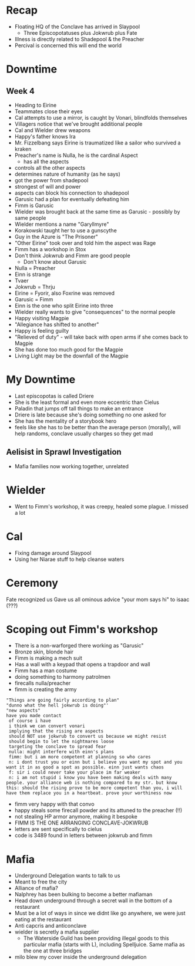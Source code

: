 # Recap
- Floating HQ of the Conclave has arrived in Slaypool
	- Three Episcopotatuses plus Jokwrub plus Fate
- Illness is directly related to Shadepool & the Preacher
- Percival is concerned this will end the world

# Downtime
## Week 4
- Heading to Eirine
- Teammates close their eyes
- Cal attempts to use a mirror, is caught by Vonari, blindfolds themselves
- Villagers notice that we've brought additional people
- Cal and Wielder drew weapons
- Happy's father knows Ira
- Mr. Fizzelbang says Eirine is traumatized like a sailor who survived a kraken
- Preacher's name is Nulla, he is the cardinal Aspect
	- has all the aspects
- controls all the other aspects
- determines nature of humanity (as he says)
- got the power from shadepool
- strongest of will and power
- aspects can block his connection to shadepool
- Garusic had a plan for eventually defeating him
- Fimm is Garusic
- Wielder was brought back at the same time as Garusic - possibly by same people
- Wielder mentions a name "Garyllmyre"
- Korakowski taught her to use a gunscythe
- Guy in the Azure is "The Prisoner"
- "Other Eirine" took over and told him the aspect was Rage
- Fimm has a workshop in Stox
- Don't think Jokwrub and Fimm are good people
	- Don't know about Garusic
- Nulla = Preacher
- Einn is strange
- Tvaer
- Jokwrub = Thrju
- Eirine = Fyorir, also Foxrine was removed
- Garusic = Fimm
- Einn is the one who split Eirine into three
- Wielder really wants to give "consequences"  to the normal people 
- Happy visiting Magpie
- "Allegiance has shifted to another"
- Happy is feeling guilty
- "Relieved of duty" - will take back with open arms if she comes back to Magpie
- She has done too much good for the Magpie
- Living Light may be the downfall of the Magpie


# My Downtime
- Last episcopotas is called Driere
- She is the least formal and even more eccentric than Cielus
- Paladin that jumps off tall things to make an entrance
- Driere is late because she's doing something no one asked for
- She has the mentality of a storybook hero
- feels like she has to be better than the average person (morally), will help randoms, conclave usually charges so they get mad

## Aelisist in Sprawl Investigation
- Mafia families now working together, unrelated

# Wielder
- Went to Fimm's workshop, it was creepy, healed some plague.  I missed a lot

# Cal
- Fixing damage around Slaypool
- Using her Niarae stuff to help cleanse waters


# Ceremony
Fate recognized us
Gave us all ominous advice
"your mom says hi" to isaac (???)

# Scoping out Fimm's workshop
- There is a non-warforged there working as "Garusic"
- Bronze skin, blonde hair
- Fimm is making a mech suit
- Has a wall with a keypad that opens a trapdoor and wall
- Fimm has a man costume
- doing something to harmony patrolmen
- firecalls nulla/preacher
- fimm is creating the army
```
"Things are going fairly according to plan"
"dunno what the hell jokwrub is doing"'
"new aspects"
have you made contact
 of course i have
 i think we can convert vonari
 implying that the rising are aspects
 should NOT use jokwrub to convert us because we might resist
 should begin to let the nightmares loose
 targeting the conclave to spread fear
 nulla: might interfere with einn's plans
 fimm: but i am more competent at planning so who cares
 n: i dont trust you or einn but i believe you want my spot and you want it in as good a spot as possible. einn just wants chaos
 f: sir i could never take your place im far weaker
 n: i am not stupid i know you have been making deals with many people. your alliance web is nothing compared to my str. but know this: should the rising prove to be more competent than you, i will have them replace you in a heartbeat. prove your worthiness now

 ```
- fimm very happy with that convo
- happy steals some firecall powder and its attuned to the preacher (!!)
 - not stealing HP armor anymore, making it bespoke
 - FIMM IS THE ONE ARRANGING CONCLAVE-JOKWRUB
 - letters are sent specifically to cielus
 - code is 3489 found in letters between jokwrub and fimm


# Mafia

- Underground Delegation wants to talk to us
- Meant to free the city
- Alliance of mafia?
- Nalphrey has been bulking to become a better mafiaman
- Head down underground through a secret wall in the bottom of a restaurant
- Must be a lot of ways in since we didnt like go anywhere, we were just eating at the restaurant
- Anti capcris and anticonclave
- wielder is secretly a mafia supplier
	- The Waterside Guild has been providing illegal goods to this particular mafia (starts with L), including Spelljuice. Same mafia as the one at three bridges
- milo blew my cover inside the underground delegation
